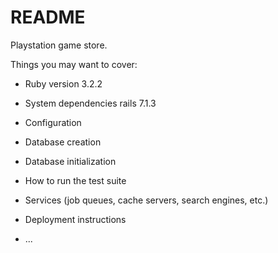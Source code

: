 # README

Playstation game store.

Things you may want to cover:

* Ruby version 3.2.2

* System dependencies
    rails 7.1.3

* Configuration

* Database creation

* Database initialization

* How to run the test suite

* Services (job queues, cache servers, search engines, etc.)

* Deployment instructions

* ...
